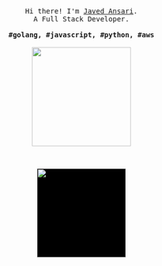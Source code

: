 <p align="center">
  <samp>Hi there! I'm <a href="http://www.javed.live" target="_blank">Javed Ansari</a>.<br> A Full Stack Developer.<br><br><b>#golang, #javascript, #python, #aws</b></samp>
  <br>
  <br>
  <img src="https://thumbs.gfycat.com/SpeedyMealyCornsnake-size_restricted.gif" width="200" />
</p>

<br/>
<p align="center">
  <a href="https://github.com/javed2214/" >
    <img style="background-color: black;" height="180em" src="https://github-readme-stats.vercel.app/api?username=javed2214&theme=github_dark&show_icons=true" />
  </a>
 </p>
<br/>
